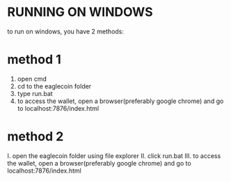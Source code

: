 # RUNNING ON WINDOWS #

to run on windows, you have 2 methods: 

# method 1 #

1. open cmd
2. cd to the eaglecoin folder
3. type run.bat
4. to access the wallet, open a browser(preferably google chrome) and go to localhost:7876/index.html

# method 2 #

I. open the eaglecoin folder using file explorer
II. click run.bat
III. to access the wallet, open a browser(preferably google chrome) and go to localhost:7876/index.html
